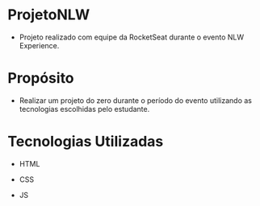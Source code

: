 # ProjetoNLW

 - Projeto realizado com equipe da RocketSeat durante o evento NLW Experience. 

# Propósito

  - Realizar um projeto do zero durante o período do evento utilizando as tecnologias escolhidas pelo estudante.

# Tecnologias Utilizadas

  - HTML

  - CSS

  - JS

